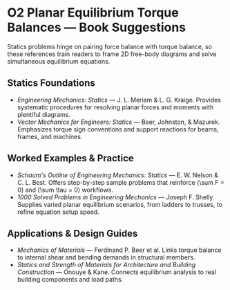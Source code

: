 # O2 Planar Equilibrium Torque Balances — Book Suggestions

Statics problems hinge on pairing force balance with torque balance, so these references train readers to frame 2D free-body diagrams and solve simultaneous equilibrium equations.

## Statics Foundations
- *Engineering Mechanics: Statics* — J. L. Meriam & L. G. Kraige. Provides systematic procedures for resolving planar forces and moments with plentiful diagrams.
- *Vector Mechanics for Engineers: Statics* — Beer, Johnston, & Mazurek. Emphasizes torque sign conventions and support reactions for beams, frames, and machines.

## Worked Examples & Practice
- *Schaum's Outline of Engineering Mechanics: Statics* — E. W. Nelson & C. L. Best. Offers step-by-step sample problems that reinforce \(\sum F = 0\) and \(\sum \tau = 0\) workflows.
- *1000 Solved Problems in Engineering Mechanics* — Joseph F. Shelly. Supplies varied planar equilibrium scenarios, from ladders to trusses, to refine equation setup speed.

## Applications & Design Guides
- *Mechanics of Materials* — Ferdinand P. Beer et al. Links torque balance to internal shear and bending demands in structural members.
- *Statics and Strength of Materials for Architecture and Building Construction* — Onouye & Kane. Connects equilibrium analysis to real building components and load paths.
